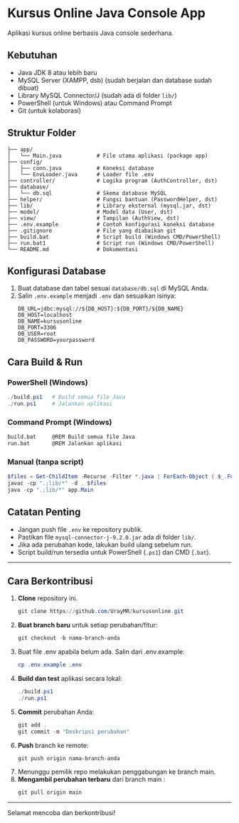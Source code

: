 # Kursus Online Java Console App

Aplikasi kursus online berbasis Java console sederhana.

## Kebutuhan

- Java JDK 8 atau lebih baru
- MySQL Server (XAMPP, dsb) (sudah berjalan dan database sudah dibuat)
- Library MySQL Connector/J (sudah ada di folder `lib/`)
- PowerShell (untuk Windows) atau Command Prompt
- Git (untuk kolaborasi)

## Struktur Folder

```
├── app/
│   └── Main.java           # File utama aplikasi (package app)
├── config/
│   ├── conn.java           # Koneksi database
│   └── EnvLoader.java      # Loader file .env
├── controller/             # Logika program (AuthController, dst)
├── database/
│   └── db.sql              # Skema database MySQL
├── helper/                 # Fungsi bantuan (PasswordHelper, dst)
├── lib/                    # Library eksternal (mysql.jar, dst)
├── model/                  # Model data (User, dst)
├── view/                   # Tampilan (AuthView, dst)
├── .env.example            # Contoh konfigurasi koneksi database
├── .gitignore              # File yang diabaikan git
├── build.bat               # Script build (Windows CMD/PowerShell)
├── run.bat1                # Script run (Windows CMD/PowerShell)
└── README.md               # Dokumentasi
```

## Konfigurasi Database

1. Buat database dan tabel sesuai `database/db.sql` di MySQL Anda.
2. Salin `.env.example` menjadi `.env` dan sesuaikan isinya:
   ```env
   DB_URL=jdbc:mysql://${DB_HOST}:${DB_PORT}/${DB_NAME}
   DB_HOST=localhost
   DB_NAME=kursusonline
   DB_PORT=3306
   DB_USER=root
   DB_PASSWORD=yourpassword
   ```

## Cara Build & Run

### PowerShell (Windows)

```powershell
./build.ps1   # Build semua file Java
./run.ps1     # Jalankan aplikasi
```

### Command Prompt (Windows)

```bat
build.bat     @REM Build semua file Java
run.bat       @REM Jalankan aplikasi
```

### Manual (tanpa script)

```powershell
$files = Get-ChildItem -Recurse -Filter *.java | ForEach-Object { $_.FullName }
javac -cp ".;lib/*" -d . $files
java -cp ".;lib/*" app.Main
```

## Catatan Penting

- Jangan push file `.env` ke repository publik.
- Pastikan file `mysql-connector-j-9.2.0.jar` ada di folder `lib/`.
- Jika ada perubahan kode, lakukan build ulang sebelum run.
- Script build/run tersedia untuk PowerShell (`.ps1`) dan CMD (`.bat`).

---

## Cara Berkontribusi

1. **Clone** repository ini.
   ```powershell
   git clone https://github.com/UrayMR/kursusonline.git
   ```
2. **Buat branch baru** untuk setiap perubahan/fitur:
   ```powershell
   git checkout -b nama-branch-anda
   ```
3. Buat file .env apabila belum ada. Salin dari .env.example:
   ```powershell
   cp .env.example .env
   ```
4. **Build dan test** aplikasi secara lokal:
   ```powershell
   ./build.ps1
   ./run.ps1
   ```
5. **Commit** perubahan Anda:
   ```powershell
   git add .
   git commit -m "Deskripsi perubahan"
   ```
6. **Push** branch ke remote:
   ```powershell
   git push origin nama-branch-anda
   ```
7. Menunggu pemilik repo melakukan penggabungan ke branch main.
8. **Mengambil perubahan terbaru** dari branch main :
   ```powershell
   git pull origin main
   ```

---

Selamat mencoba dan berkontribusi!
